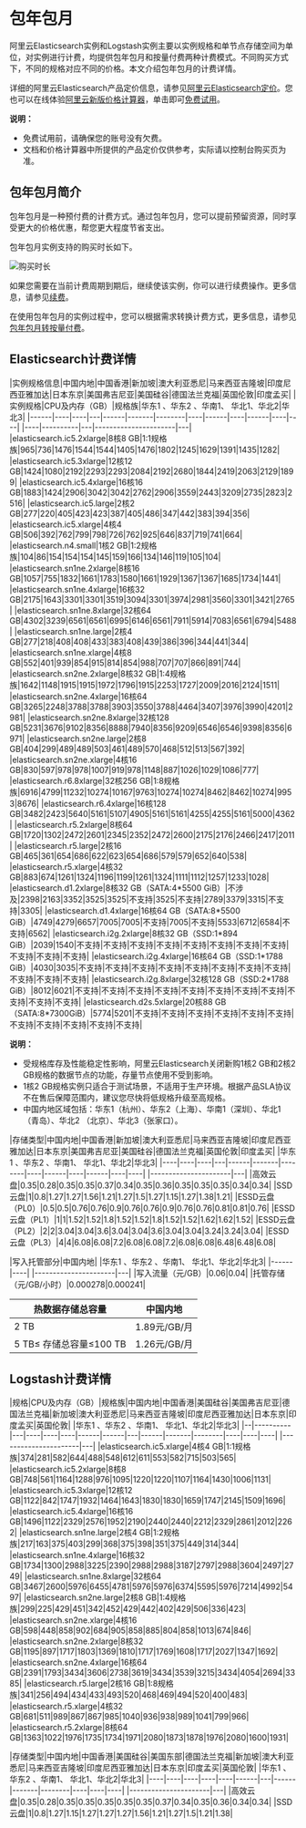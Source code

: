 # 包年包月

阿里云Elasticsearch实例和Logstash实例主要以实例规格和单节点存储空间为单位，对实例进行计费，均提供包年包月和按量付费两种计费模式。不同购买方式下，不同的规格对应不同的价格。本文介绍包年包月的计费详情。

详细的阿里云Elasticsearch产品定价信息，请参见[阿里云Elasticsearch定价](https://www.aliyun.com/price/product?spm=a2c0j.9528745.1335467..4bf85a36XRcEa5#/elasticsearch/detail)。您也可以在线体验[阿里云新版价格计算器](https://www.aliyun.com/pricing-calculator?spm=5176.8064714.321464.pricing_version_2.45f65fb0meZG4O#/add/acm-28fc1784-c1b5-49ff-9008-a6d4ab39973f/elasticsearchpre/elasticsearchpre)，单击即可[免费试用](https://common-buy.aliyun.com/new?spm=a2c4g.11186623.2.13.74ca1afbwjURru&commodityCode=elasticsearch&orderType=BUY)。

**说明：**

-   免费试用前，请确保您的账号没有欠费。
-   文档和价格计算器中所提供的产品定价仅供参考，实际请以控制台购买页为准。

## 包年包月简介

包年包月是一种预付费的计费方式。通过包年包月，您可以提前预留资源，同时享受更大的价格优惠，帮您更大程度节省支出。

包年包月实例支持的购买时长如下。

![购买时长](https://static-aliyun-doc.oss-accelerate.aliyuncs.com/assets/img/zh-CN/8021603261/p281053.png)

如果您需要在当前计费周期到期后，继续使该实例，你可以进行续费操作。更多信息，请参见[续费](/cn.zh-CN/产品定价/续费.md)。

在使用包年包月的实例过程中，您可以根据需求转换计费方式，更多信息，请参见[包年包月转按量付费](/cn.zh-CN/产品定价/转换计费方式/包年包月转按量付费.md)。

## Elasticsearch计费详情

|实例规格信息|中国内地|中国香港|新加坡|澳大利亚悉尼|马来西亚吉隆坡|印度尼西亚雅加达|日本东京|美国弗吉尼亚|美国硅谷|德国法兰克福|英国伦敦|印度孟买|
|实例规格|CPU及内存（GB）|规格族|华东1 、华东2 、华南1、 华北1、华北2|华北3|
|------|----|----|---|------|-------|--------|----|------|----|------|----|----|
|----|----------|---|----------------------|---|
|elasticsearch.ic5.2xlarge|8核8 GB|1:1规格族|965|736|1476|1544|1544|1405|1476|1802|1245|1629|1391|1435|1282|
|elasticsearch.ic5.3xlarge|12核12 GB|1424|1080|2192|2293|2293|2084|2192|2680|1844|2419|2063|2129|1899|
|elasticsearch.ic5.4xlarge|16核16 GB|1883|1424|2906|3042|3042|2762|2906|3559|2443|3209|2735|2823|2516|
|elasticsearch.ic5.large|2核2 GB|277|220|405|423|423|387|405|486|347|442|383|394|356|
|elasticsearch.ic5.xlarge|4核4 GB|506|392|762|799|798|726|762|925|646|837|719|741|664|
|elasticsearch.n4.small|1核2 GB|1:2规格族|104|86|154|154|154|145|159|166|134|146|119|105|104|
|elasticsearch.sn1ne.2xlarge|8核16 GB|1057|755|1832|1661|1783|1580|1661|1929|1367|1367|1685|1734|1441|
|elasticsearch.sn1ne.4xlarge|16核32 GB|2175|1643|3301|3301|3519|3094|3301|3974|2981|3560|3301|3421|2765|
|elasticsearch.sn1ne.8xlarge|32核64 GB|4302|3239|6561|6561|6995|6146|6561|7911|5914|7083|6561|6794|5488|
|elasticsearch.sn1ne.large|2核4 GB|277|218|408|408|433|383|408|439|386|396|344|441|344|
|elasticsearch.sn1ne.xlarge|4核8 GB|552|401|939|854|915|814|854|988|707|707|866|891|744|
|elasticsearch.sn2ne.2xlarge|8核32 GB|1:4规格族|1642|1148|1915|1915|1972|1796|1915|2253|1727|2009|2016|2124|1511|
|elasticsearch.sn2ne.4xlarge|16核64 GB|3265|2248|3788|3788|3903|3550|3788|4464|3407|3976|3990|4201|2981|
|elasticsearch.sn2ne.8xlarge|32核128 GB|5231|3676|9102|8356|8888|7940|8356|9209|6546|6546|9398|8356|6971|
|elasticsearch.sn2ne.large|2核8 GB|404|299|489|489|503|461|489|570|468|512|513|567|392|
|elasticsearch.sn2ne.xlarge|4核16 GB|830|597|978|978|1007|919|978|1148|887|1026|1029|1086|777|
|elasticsearch.r6.8xlarge|32核256 GB|1:8规格族|6916|4799|11232|10274|10167|9763|10274|10274|8462|8462|10274|9953|8676|
|elasticsearch.r6.4xlarge|16核128 GB|3482|2423|5640|5161|5107|4905|5161|5161|4255|4255|5161|5000|4362|
|elasticsearch.r5.2xlarge|8核64 GB|1720|1302|2472|2601|2345|2352|2472|2600|2175|2176|2466|2417|2011|
|elasticsearch.r5.large|2核16 GB|465|361|654|686|622|623|654|686|579|579|652|640|538|
|elasticsearch.r5.xlarge|4核32 GB|883|674|1261|1324|1196|1199|1261|1324|1111|1112|1257|1233|1028|
|elasticsearch.d1.2xlarge|8核32 GB（SATA:4\*5500 GiB）|不涉及|2398|2163|3352|3525|3525|不支持|3525|不支持|2789|3379|3315|不支持|3305|
|elasticsearch.d1.4xlarge|16核64 GB（SATA:8\*5500 GiB）|4749|4279|6657|7005|7005|不支持|7005|不支持|5533|6712|6584|不支持|6562|
|elasticsearch.i2g.2xlarge|8核32 GB（SSD:1\*894 GiB）|2039|1540|不支持|不支持|不支持|不支持|不支持|不支持|不支持|不支持|不支持|不支持|不支持|
|elasticsearch.i2g.4xlarge|16核64 GB（SSD:1\*1788 GiB）|4030|3035|不支持|不支持|不支持|不支持|不支持|不支持|不支持|不支持|不支持|不支持|不支持|
|elasticsearch.i2g.8xlarge|32核128 GB（SSD:2\*1788 GiB）|8012|6021|不支持|不支持|不支持|不支持|不支持|不支持|不支持|不支持|不支持|不支持|不支持|
|elasticsearch.d2s.5xlarge|20核88 GB（SATA:8\*7300GiB）|5774|5201|不支持|不支持|不支持|不支持|不支持|不支持|不支持|不支持|不支持|不支持|不支持|

**说明：**

-   受规格库存及性能稳定性影响，阿里云Elasticsearch关闭新购1核2 GB和2核2 GB规格的数据节点的功能，存量节点使用不受到影响。
-   1核2 GB规格实例只适合于测试场景，不适用于生产环境。根据产品SLA协议不在售后保障范围内，建议您尽快将低规格升级至高规格。
-   中国内地区域包括：华东1（杭州）、华东2（上海）、华南1（深圳）、华北1（青岛）、华北2 （北京）、华北3（张家口）。

|存储类型|中国内地|中国香港|新加坡|澳大利亚悉尼|马来西亚吉隆坡|印度尼西亚雅加达|日本东京|美国弗吉尼亚|美国硅谷|德国法兰克福|英国伦敦|印度孟买|
|华东1 、华东2 、华南1、 华北1、华北2|华北3|
|----|----|----|---|------|-------|--------|----|------|----|------|----|----|
|----------------------|---|
|高效云盘|0.35|0.28|0.35|0.35|0.37|0.34|0.35|0.36|0.35|0.35|0.35|0.34|0.34|
|SSD云盘|1|0.8|1.27|1.27|1.56|1.21|1.27|1.5|1.27|1.15|1.27|1.38|1.21|
|ESSD云盘（PL0）|0.5|0.5|0.76|0.76|0.9|0.76|0.76|0.9|0.76|0.76|0.81|0.81|0.76|
|ESSD云盘（PL1）|1|1|1.52|1.52|1.8|1.52|1.52|1.8|1.52|1.52|1.62|1.62|1.52|
|ESSD云盘（PL2）|2|2|3.04|3.04|3.6|3.04|3.04|3.6|3.04|3.04|3.24|3.24|3.04|
|ESSD云盘（PL3）|4|4|6.08|6.08|7.2|6.08|6.08|7.2|6.08|6.08|6.48|6.48|6.08|

|写入托管部分|中国内地|
|华东1 、华东2 、华南1、 华北1、华北2|华北3|
|------|----|
|----------------------|---|
|写入流量（元/GB）|0.06|0.04|
|托管存储（元/GB/小时）|0.000278|0.000241|

|热数据存储总容量|中国内地|
|--------|----|
|2 TB|1.89元/GB/月|
|5 TB≤ 存储总容量≤100 TB|1.26元/GB/月|

## Logstash计费详情

|规格|CPU及内存（GB）|规格族|中国内地|中国香港|美国硅谷|美国弗吉尼亚|德国法兰克福|新加坡|澳大利亚悉尼|马来西亚吉隆坡|印度尼西亚雅加达|日本东京|印度孟买|英国伦敦|
|华东1 、华东2 、华南1、 华北1、华北2|华北3|
|--|----------|---|----|----|----|------|------|---|------|-------|--------|----|----|----|
|----------------------|---|
|elasticsearch.ic5.xlarge|4核4 GB|1:1规格族|374|281|582|644|488|548|612|611|553|582|715|503|565|
|elasticsearch.ic5.2xlarge|8核8 GB|748|561|1164|1288|976|1095|1220|1220|1107|1164|1430|1006|1131|
|elasticsearch.ic5.3xlarge|12核12 GB|1122|842|1747|1932|1464|1643|1830|1830|1659|1747|2145|1509|1696|
|elasticsearch.ic5.4xlarge|16核16 GB|1496|1122|2329|2576|1952|2190|2440|2440|2212|2329|2861|2012|2262|
|elasticsearch.sn1ne.large|2核4 GB|1:2规格族|217|163|375|403|299|368|375|398|351|375|449|314|344|
|elasticsearch.sn1ne.4xlarge|16核32 GB|1734|1300|2988|3225|2390|2988|2988|3187|2797|2988|3604|2497|2749|
|elasticsearch.sn1ne.8xlarge|32核64 GB|3467|2600|5976|6455|4781|5976|5976|6374|5595|5976|7214|4992|5497|
|elasticsearch.sn2ne.large|2核8 GB|1:4规格族|299|225|429|451|342|452|429|442|402|429|506|336|423|
|elasticsearch.sn2ne.xlarge|4核16 GB|598|448|858|902|684|905|858|885|804|858|1013|674|846|
|elasticsearch.sn2ne.2xlarge|8核32 GB|1195|897|1717|1803|1369|1810|1717|1769|1608|1717|2027|1347|1692|
|elasticsearch.sn2ne.4xlarge|16核64 GB|2391|1793|3434|3606|2738|3619|3434|3539|3215|3434|4054|2694|3385|
|elasticsearch.r5.large|2核16 GB|1:8规格族|341|256|494|434|433|493|520|468|469|494|520|400|483|
|elasticsearch.r5.xlarge|4核32 GB|681|511|989|867|867|985|1040|936|938|989|1041|799|966|
|elasticsearch.r5.2xlarge|8核64 GB|1363|1022|1976|1735|1734|1971|2080|1873|1878|1976|2080|1600|1931|

|存储类型|中国内地|中国香港|美国硅谷|美国东部|德国法兰克福|新加坡|澳大利亚悉尼|马来西亚吉隆坡|印度尼西亚雅加达|日本东京|印度孟买|英国伦敦|
|华东1 、华东2 、华南1、 华北1、华北2|华北3|
|----|----|----|----|----|------|---|------|-------|--------|----|----|----|
|----------------------|---|
|高效云盘|0.35|0.28|0.35|0.35|0.35|0.35|0.35|0.37|0.34|0.35|0.36|0.34|0.34|
|SSD云盘|1|0.8|1.27|1.15|1.27|1.27|1.27|1.56|1.21|1.27|1.5|1.21|1.38|


